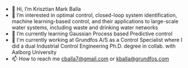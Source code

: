 - 👋 Hi, I’m Krisztian Mark Balla
- 👀 I’m interested in optimal control, closed-loop system identification, machine learning-based control, 
      and their applications to large-scale water systems, including waste and drinking water networks
- 🌱 I’m currently learning Gaussian Process based Predictive control
- :office: I'm currently working at Grundfos A/S as a Control Specialist where I did a dual Industrial Control Engineering Ph.D. degree in collab. with Aalborg University
- 📫 How to reach me cballa7@gmail.com or kballa@grundfos.com

<!---
csocsidior/csocsidior is a ✨ special ✨ repository because its `README.md` (this file) appears on your GitHub profile.
You can click the Preview link to take a look at your changes.
--->
